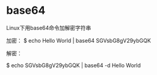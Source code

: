 # base64

Linux下用base64命令加解密字符串

加密：
$ echo Hello World | base64
SGVsbG8gV29ybGQK

解密：

$ echo SGVsbG8gV29ybGQK | base64 -d
Hello World